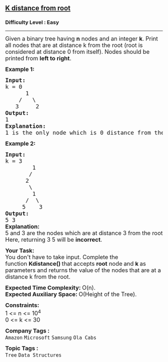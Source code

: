 <h2><a href="https://www.geeksforgeeks.org/problems/k-distance-from-root/1?timeMachineDate=2024-05-03">K distance from root</a></h2><h3>Difficulty Level : Easy</h3><hr><div class="problems_problem_content__Xm_eO"><p><span style="font-size: 18px;">Given a binary tree having <strong>n</strong> nodes and an integer <strong>k</strong>. Print all nodes that are at distance k from the root (root is considered at distance 0 from itself). Nodes should be printed from <strong>left to right</strong>.</span></p>
<p><span style="font-size: 18px;"><strong>Example 1:</strong></span></p>
<pre><span style="font-size: 18px;"><strong>Input:
</strong>k = 0
&nbsp;     1
&nbsp;   /   \
&nbsp;  3     2<strong>
Output: <br></strong>1<br><strong>Explanation: <br></strong>1 is the only node which is 0 distance from the root 1.</span>
</pre>
<p><span style="font-size: 18px;"><strong>Example 2:</strong></span></p>
<pre><span style="font-size: 18px;"><strong>Input:
</strong>k = 3
&nbsp;       1
&nbsp;      /
&nbsp;     2
&nbsp;      \
&nbsp;       1
&nbsp;     /  \
&nbsp;    5    3<strong>
Output: <br></strong>5 3<br></span><strong style="font-size: 18px; font-family: -apple-system, BlinkMacSystemFont, 'Segoe UI', Roboto, Oxygen, Ubuntu, Cantarell, 'Open Sans', 'Helvetica Neue', sans-serif;">Explanation:  <br></strong><span style="font-size: 18px; font-family: -apple-system, BlinkMacSystemFont, 'Segoe UI', Roboto, Oxygen, Ubuntu, Cantarell, 'Open Sans', 'Helvetica Neue', sans-serif;">5 and 3 are the nodes which are at distance 3 from the root 3.<br>Here, returning 3 5 will be <strong>incorrect</strong>.</span></pre>
<p><span style="font-size: 18px;"><strong>Your Task:</strong><br>You don't have to take input. Complete the function&nbsp;<strong>Kdistance()&nbsp;</strong>that accepts&nbsp;<strong>root</strong> node<strong>&nbsp;</strong>and&nbsp;<strong>k&nbsp;</strong>as parameters and returns<strong> </strong>the&nbsp;value<strong>&nbsp;</strong>of the&nbsp;nodes<strong>&nbsp;</strong>that are at a distance k from the root.</span></p>
<p><span style="font-size: 18px;"><strong>Expected Time Complexity:&nbsp;</strong>O(n).<br><strong>Expected Auxiliary Space:&nbsp;</strong>O(Height of the Tree).</span></p>
<p><span style="font-size: 18px;"><strong>Constraints:</strong><br>1 &lt;= n &lt;= 10<sup>4</sup></span><br><span style="font-size: 18px;">0 &lt;= k &lt;= 30</span></p></div><p><span style=font-size:18px><strong>Company Tags : </strong><br><code>Amazon</code>&nbsp;<code>Microsoft</code>&nbsp;<code>Samsung</code>&nbsp;<code>Ola Cabs</code>&nbsp;<br><p><span style=font-size:18px><strong>Topic Tags : </strong><br><code>Tree</code>&nbsp;<code>Data Structures</code>&nbsp;